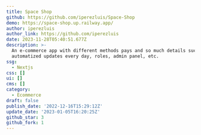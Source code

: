 ```yaml
---
title: Space Shop
github: https://github.com/iperezluis/Space-Shop
demo: https://space-shop.up.railway.app/
author: iperezluis
author_link: https://github.com/iperezluis
date: 2023-11-28T05:40:51.677Z
description: >-
  An e-commerce app with different methods pays and so much details such as
  automatized updates every day, roles, admin panel, etc.
ssg:
  - Nextjs
css: []
ui: []
cms: []
category:
  - Ecommerce
draft: false
publish_date: '2022-12-16T15:29:12Z'
update_date: '2023-01-05T16:20:25Z'
github_star: 3
github_fork: 1
---
```

